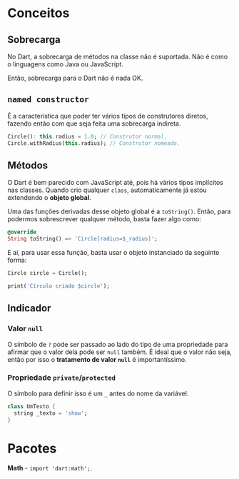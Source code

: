 # Conceitos

## Sobrecarga
No Dart, a sobrecarga de métodos na classe não é suportada. Não é como o linguagens como Java ou JavaScript.

Então, sobrecarga para o Dart não é nada OK.

## `named constructor`

É a característica que poder ter vários tipos de construtores diretos, fazendo então com que seja feita uma sobrecarga indireta.

```dart
Circle(): this.radius = 1.0; // Construtor normal.
Circle.withRadius(this.radius); // Construtor nomeado.
```

## Métodos

O Dart é bem parecido com JavaScript até, pois há vários tipos implícitos nas classes. Quando crio qualquer `class`, automaticamente já estou extendendo o **objeto global**.

Uma das funções derivadas desse objeto global é a `toString()`. Então, para podermos sobrescrever qualquer método, basta fazer algo como:

```dart
@override
String toString() => 'Circle[radius=$_radius]';
```

E aí, para usar essa função, basta usar o objeto instanciado da seguinte forma:
```dart
Circle circle = Circle();

print('Círculo criado $circle');
```

## Indicador

### Valor `null`

O símbolo de `?` pode ser passado ao lado do tipo de uma propriedade para afirmar que o valor dela pode ser `null` também. É ideal que o valor não seja, então por isso o **tratamento de valor `null`** é importantíssimo.

### Propriedade `private`/`protected`

O símbolo para definir isso é um `_` antes do nome da variável.
```dart
class UmTexto {
  string _texto = 'show';
}
```

# Pacotes

**Math** - `import 'dart:math';`.